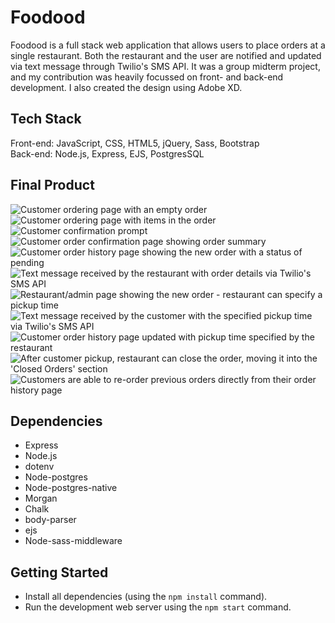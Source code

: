 # Foodood

Foodood is a full stack web application that allows users to place orders at a single restaurant. Both the restaurant and the user are notified and updated via text message through Twilio's SMS API. It was a group midterm project, and my contribution was heavily focussed on front- and back-end development. I also created the design using Adobe XD.

## Tech Stack

Front-end: JavaScript, CSS, HTML5, jQuery, Sass, Bootstrap <br/>
Back-end: Node.js, Express, EJS, PostgresSQL


## Final Product

![Customer ordering page with an empty order]()
![Customer ordering page with items in the order]()
![Customer confirmation prompt]()
![Customer order confirmation page showing order summary]()
![Customer order history page showing the new order with a status of pending]()
![Text message received by the restaurant with order details via Twilio's SMS API]()
![Restaurant/admin page showing the new order - restaurant can specify a pickup time]()
![Text message received by the customer with the specified pickup time via Twilio's SMS API]()
![Customer order history page updated with pickup time specified by the restaurant]()
![After customer pickup, restaurant can close the order, moving it into the 'Closed Orders' section]()
![Customers are able to re-order previous orders directly from their order history page]()


## Dependencies

- Express
- Node.js
- dotenv
- Node-postgres
- Node-postgres-native
- Morgan
- Chalk
- body-parser
- ejs
- Node-sass-middleware


## Getting Started

- Install all dependencies (using the `npm install` command).
- Run the development web server using the `npm start` command.


